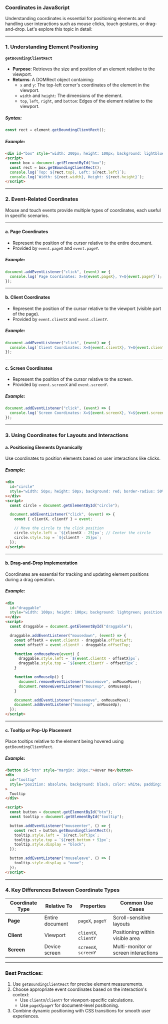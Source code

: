 ### **Coordinates in JavaScript**

Understanding coordinates is essential for positioning elements and handling user interactions such as mouse clicks, touch gestures, or drag-and-drop. Let's explore this topic in detail:

---

### **1. Understanding Element Positioning**

#### **`getBoundingClientRect`**

- **Purpose**: Retrieves the size and position of an element relative to the viewport.
- **Returns**: A DOMRect object containing:
  - `x` and `y`: The top-left corner's coordinates of the element in the viewport.
  - `width` and `height`: The dimensions of the element.
  - `top`, `left`, `right`, and `bottom`: Edges of the element relative to the viewport.

##### **Syntax:**

```javascript
const rect = element.getBoundingClientRect();
```

##### **Example:**

```html
<div id="box" style="width: 200px; height: 100px; background: lightblue;"></div>
<script>
  const box = document.getElementById("box");
  const rect = box.getBoundingClientRect();
  console.log(`Top: ${rect.top}, Left: ${rect.left}`);
  console.log(`Width: ${rect.width}, Height: ${rect.height}`);
</script>
```

---

### **2. Event-Related Coordinates**

Mouse and touch events provide multiple types of coordinates, each useful in specific scenarios.

---

#### **a. Page Coordinates**

- Represent the position of the cursor relative to the entire document.
- Provided by `event.pageX` and `event.pageY`.

##### **Example:**

```javascript
document.addEventListener("click", (event) => {
  console.log(`Page Coordinates: X=${event.pageX}, Y=${event.pageY}`);
});
```

---

#### **b. Client Coordinates**

- Represent the position of the cursor relative to the viewport (visible part of the page).
- Provided by `event.clientX` and `event.clientY`.

##### **Example:**

```javascript
document.addEventListener("click", (event) => {
  console.log(`Client Coordinates: X=${event.clientX}, Y=${event.clientY}`);
});
```

---

#### **c. Screen Coordinates**

- Represent the position of the cursor relative to the screen.
- Provided by `event.screenX` and `event.screenY`.

##### **Example:**

```javascript
document.addEventListener("click", (event) => {
  console.log(`Screen Coordinates: X=${event.screenX}, Y=${event.screenY}`);
});
```

---

### **3. Using Coordinates for Layouts and Interactions**

#### **a. Positioning Elements Dynamically**

Use coordinates to position elements based on user interactions like clicks.

##### **Example:**

```html
<div
  id="circle"
  style="width: 50px; height: 50px; background: red; border-radius: 50%; position: absolute;"
></div>
<script>
  const circle = document.getElementById("circle");

  document.addEventListener("click", (event) => {
    const { clientX, clientY } = event;

    // Move the circle to the click position
    circle.style.left = `${clientX - 25}px`; // Center the circle
    circle.style.top = `${clientY - 25}px`;
  });
</script>
```

---

#### **b. Drag-and-Drop Implementation**

Coordinates are essential for tracking and updating element positions during a drag operation.

##### **Example:**

```html
<div
  id="draggable"
  style="width: 100px; height: 100px; background: lightgreen; position: absolute; cursor: grab;"
></div>
<script>
  const draggable = document.getElementById("draggable");

  draggable.addEventListener("mousedown", (event) => {
    const offsetX = event.clientX - draggable.offsetLeft;
    const offsetY = event.clientY - draggable.offsetTop;

    function onMouseMove(event) {
      draggable.style.left = `${event.clientX - offsetX}px`;
      draggable.style.top = `${event.clientY - offsetY}px`;
    }

    function onMouseUp() {
      document.removeEventListener("mousemove", onMouseMove);
      document.removeEventListener("mouseup", onMouseUp);
    }

    document.addEventListener("mousemove", onMouseMove);
    document.addEventListener("mouseup", onMouseUp);
  });
</script>
```

---

#### **c. Tooltip or Pop-Up Placement**

Place tooltips relative to the element being hovered using `getBoundingClientRect`.

##### **Example:**

```html
<button id="btn" style="margin: 100px;">Hover Me</button>
<div
  id="tooltip"
  style="position: absolute; background: black; color: white; padding: 5px; display: none;"
>
  Tooltip
</div>

<script>
  const button = document.getElementById("btn");
  const tooltip = document.getElementById("tooltip");

  button.addEventListener("mouseenter", () => {
    const rect = button.getBoundingClientRect();
    tooltip.style.left = `${rect.left}px`;
    tooltip.style.top = `${rect.bottom + 5}px`;
    tooltip.style.display = "block";
  });

  button.addEventListener("mouseleave", () => {
    tooltip.style.display = "none";
  });
</script>
```

---

### **4. Key Differences Between Coordinate Types**

| **Coordinate Type** | **Relative To** | **Properties**       | **Common Use Cases**                 |
| ------------------- | --------------- | -------------------- | ------------------------------------ |
| **Page**            | Entire document | `pageX`, `pageY`     | Scroll-sensitive layouts             |
| **Client**          | Viewport        | `clientX`, `clientY` | Positioning within visible area      |
| **Screen**          | Device screen   | `screenX`, `screenY` | Multi-monitor or screen interactions |

---

### **Best Practices:**

1. Use `getBoundingClientRect` for precise element measurements.
2. Choose appropriate event coordinates based on the interaction's context:
   - Use `clientX`/`clientY` for viewport-specific calculations.
   - Use `pageX`/`pageY` for document-level positioning.
3. Combine dynamic positioning with CSS transitions for smooth user experiences.
